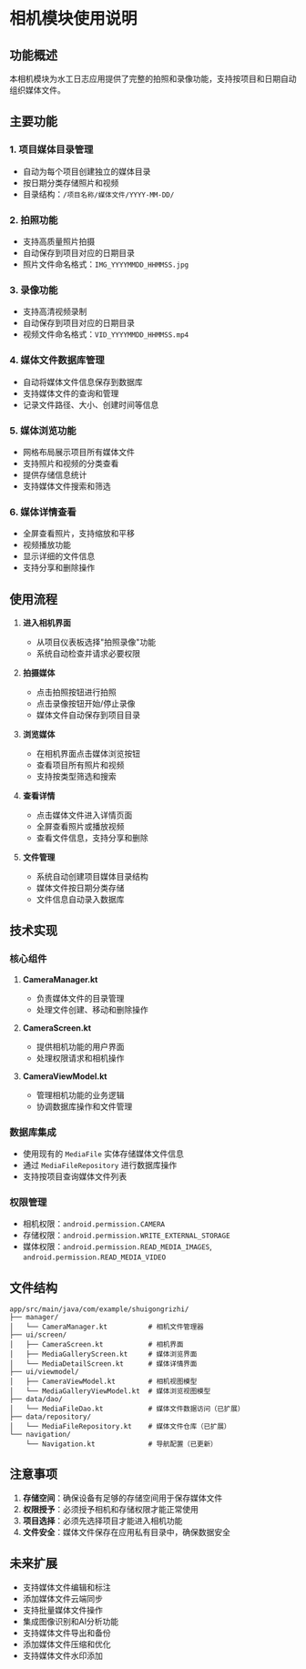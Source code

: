 # 相机模块使用说明

## 功能概述

本相机模块为水工日志应用提供了完整的拍照和录像功能，支持按项目和日期自动组织媒体文件。

## 主要功能

### 1. 项目媒体目录管理
- 自动为每个项目创建独立的媒体目录
- 按日期分类存储照片和视频
- 目录结构：`/项目名称/媒体文件/YYYY-MM-DD/`

### 2. 拍照功能
- 支持高质量照片拍摄
- 自动保存到项目对应的日期目录
- 照片文件命名格式：`IMG_YYYYMMDD_HHMMSS.jpg`

### 3. 录像功能
- 支持高清视频录制
- 自动保存到项目对应的日期目录
- 视频文件命名格式：`VID_YYYYMMDD_HHMMSS.mp4`

### 4. 媒体文件数据库管理
- 自动将媒体文件信息保存到数据库
- 支持媒体文件的查询和管理
- 记录文件路径、大小、创建时间等信息

### 5. 媒体浏览功能
- 网格布局展示项目所有媒体文件
- 支持照片和视频的分类查看
- 提供存储信息统计
- 支持媒体文件搜索和筛选

### 6. 媒体详情查看
- 全屏查看照片，支持缩放和平移
- 视频播放功能
- 显示详细的文件信息
- 支持分享和删除操作

## 使用流程

1. **进入相机界面**
   - 从项目仪表板选择"拍照录像"功能
   - 系统自动检查并请求必要权限

2. **拍摄媒体**
   - 点击拍照按钮进行拍照
   - 点击录像按钮开始/停止录像
   - 媒体文件自动保存到项目目录

3. **浏览媒体**
   - 在相机界面点击媒体浏览按钮
   - 查看项目所有照片和视频
   - 支持按类型筛选和搜索

4. **查看详情**
   - 点击媒体文件进入详情页面
   - 全屏查看照片或播放视频
   - 查看文件信息，支持分享和删除

5. **文件管理**
   - 系统自动创建项目媒体目录结构
   - 媒体文件按日期分类存储
   - 文件信息自动录入数据库

## 技术实现

### 核心组件

1. **CameraManager.kt**
   - 负责媒体文件的目录管理
   - 处理文件创建、移动和删除操作

2. **CameraScreen.kt**
   - 提供相机功能的用户界面
   - 处理权限请求和相机操作

3. **CameraViewModel.kt**
   - 管理相机功能的业务逻辑
   - 协调数据库操作和文件管理

### 数据库集成

- 使用现有的 `MediaFile` 实体存储媒体文件信息
- 通过 `MediaFileRepository` 进行数据库操作
- 支持按项目查询媒体文件列表

### 权限管理

- 相机权限：`android.permission.CAMERA`
- 存储权限：`android.permission.WRITE_EXTERNAL_STORAGE`
- 媒体权限：`android.permission.READ_MEDIA_IMAGES`, `android.permission.READ_MEDIA_VIDEO`

## 文件结构

```
app/src/main/java/com/example/shuigongrizhi/
├── manager/
│   └── CameraManager.kt          # 相机文件管理器
├── ui/screen/
│   ├── CameraScreen.kt           # 相机界面
│   ├── MediaGalleryScreen.kt     # 媒体浏览界面
│   └── MediaDetailScreen.kt      # 媒体详情界面
├── ui/viewmodel/
│   ├── CameraViewModel.kt        # 相机视图模型
│   └── MediaGalleryViewModel.kt  # 媒体浏览视图模型
├── data/dao/
│   └── MediaFileDao.kt           # 媒体文件数据访问（已扩展）
├── data/repository/
│   └── MediaFileRepository.kt    # 媒体文件仓库（已扩展）
└── navigation/
    └── Navigation.kt             # 导航配置（已更新）
```

## 注意事项

1. **存储空间**：确保设备有足够的存储空间用于保存媒体文件
2. **权限授予**：必须授予相机和存储权限才能正常使用
3. **项目选择**：必须先选择项目才能进入相机功能
4. **文件安全**：媒体文件保存在应用私有目录中，确保数据安全

## 未来扩展

- 支持媒体文件编辑和标注
- 添加媒体文件云端同步
- 支持批量媒体文件操作
- 集成图像识别和AI分析功能
- 支持媒体文件导出和备份
- 添加媒体文件压缩和优化
- 支持媒体文件水印添加
